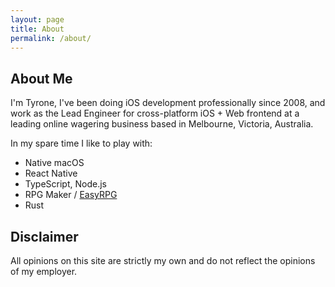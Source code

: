 ```yaml
---
layout: page
title: About
permalink: /about/
---
```


## About Me

I'm Tyrone, I've been doing iOS development professionally since 2008, and 
work as the Lead Engineer for cross-platform iOS + Web frontend at a leading
online wagering business based in Melbourne, Victoria, Australia.

In my spare time I like to play with:

* Native macOS
* React Native
* TypeScript, Node.js
* RPG Maker / [EasyRPG](https://github.com/easyrpg)
* Rust

## Disclaimer

All opinions on this site are strictly my own and do not reflect the opinions
of my employer.
